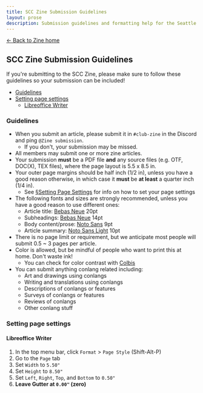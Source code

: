```yaml
---
title: SCC Zine Submission Guidelines
layout: prose
description: Submission guidelines and formatting help for the Seattle Conlang Club Zine.
---
```

<nav class="mb-0"><a href="/zine">← Back to Zine home</a></nav>
<h2 class="mb-0 mt-0">SCC Zine Submission Guidelines</h2>
<p class="lead">If you're submitting to the SCC Zine, please make sure to follow these guidelines so your submission can be included!</p>

* [Guidelines](#guidelines)
* [Setting page settings](#setting-page-settings)
    - [Libreoffice Writer](#libreoffice-writer)

### Guidelines
* When you submit an article, please submit it in `#club-zine` in the Discord and ping `@Zine submission`.
    - If you don't, your submission may be missed.
* All members may submit one or more zine articles.
* Your submission **must** be a PDF file **and** any source files (e.g. OTF, DOC(X), TEX files), where the page layout is 5.5 x 8.5 in.
* Your outer page margins should be half inch (1/2 in), unless you have a good reason otherwise, in which case it **must** be **at least** a quarter inch (1/4 in).
    - See [§Setting Page Settings](#setting-page-settings) for info on how to set your page settings
* The following fonts and sizes are strongly recommended, unless you have a good reason to use different ones:
    - Article title: [Bebas Neue](https://fonts.google.com/specimen/Bebas+Neue) 20pt
    - Subheadings: [Bebas Neue](https://fonts.google.com/specimen/Bebas+Neue) 14pt
    - Body content/prose: [Noto Sans](https://fonts.google.com/noto/specimen/Noto+Sans) 9pt
    - Article summary: [Noto Sans Light](https://fonts.google.com/noto/specimen/Noto+Sans) 10pt
* There is no page limit or requirement, but we anticipate most people will submit 0.5 ~ 3 pages per article.
* Color is allowed, but be mindful of people who want to print this at home. Don't waste ink!
    - You can check for color contrast with [Colbis](https://www.color-blindness.com/coblis-color-blindness-simulator/)
* You can submit anything conlang related including:
    - Art and drawings using conlangs
    - Writing and translations using conlangs
    - Descriptions of conlangs or features
    - Surveys of conlangs or features
    - Reviews of conlangs
    - Other conlang stuff

### Setting page settings
#### Libreoffice Writer
1. In the top menu bar, click `Format` > `Page Style` (Shift-Alt-P)
2. Go to the `Page` tab
3. Set `Width` to `5.50"`
4. Set `Height` to `8.50"`
5. Set `Left`, `Right`, `Top`, and `Bottom` to `0.50"`
6. **Leave Gutter at `0.00"` (zero)**